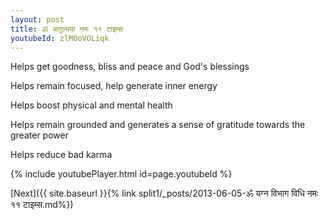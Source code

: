 ```yaml
---
layout: post
title: ॐ अतुल्यया नमः ११ टाइम्स
youtubeId: zlMOoVOLiqk
---
```

 
 
Helps get goodness, bliss and peace and God's blessings
 
Helps remain focused, help generate inner energy 
 
Helps boost physical and mental health 
 
Helps remain grounded and generates a sense of gratitude towards the greater power 
 
Helps reduce bad karma
 
 
 
 


{% include youtubePlayer.html id=page.youtubeId %}
 
[Next]({{ site.baseurl }}{% link  split1/_posts/2013-06-05-ॐ यग्न विभाग विधि नमः ११ टाइम्स.md%})
 

